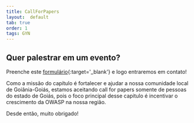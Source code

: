 ```yaml
---
title: CallForPapers
layout:  default
tab: true
order: 1
tags: GYN
---
```


## Quer palestrar em um evento?

Preenche este [formulário](https://forms.gle/gXE6oVaJgtxidaCXA){:target='_blank'} e logo entraremos em contato!

<p></p>

Como a missão do capítulo é fortalecer e ajudar a nossa comunidade local de Goiânia-Goiás, estamos aceitando call for papers somente de pessoas do estado de Goiás, pois o foco principal desse capitulo é incentivar o crescimento da OWASP na nossa região.

<p></p>

Desde então, muito obrigado!